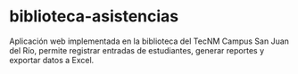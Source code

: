 # biblioteca-asistencias
Aplicación web implementada en la biblioteca del TecNM Campus San Juan del Río, permite registrar entradas de estudiantes, generar reportes y exportar datos a Excel.
